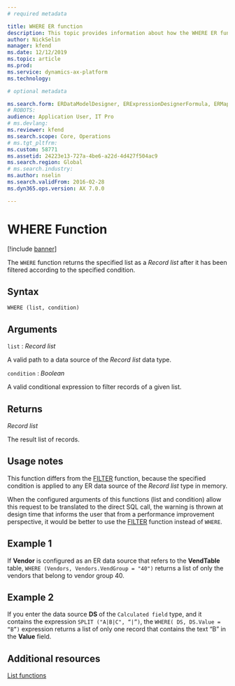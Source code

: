 ```yaml
---
# required metadata

title: WHERE ER function
description: This topic provides information about how the WHERE ER function is used.
author: NickSelin
manager: kfend
ms.date: 12/12/2019
ms.topic: article
ms.prod: 
ms.service: dynamics-ax-platform
ms.technology: 

# optional metadata

ms.search.form: ERDataModelDesigner, ERExpressionDesignerFormula, ERMappedFormatDesigner, ERModelMappingDesigner
# ROBOTS: 
audience: Application User, IT Pro
# ms.devlang: 
ms.reviewer: kfend
ms.search.scope: Core, Operations
# ms.tgt_pltfrm: 
ms.custom: 58771
ms.assetid: 24223e13-727a-4be6-a22d-4d427f504ac9
ms.search.region: Global
# ms.search.industry: 
ms.author: nselin
ms.search.validFrom: 2016-02-28
ms.dyn365.ops.version: AX 7.0.0

---
```


# <a name="WHERE">WHERE Function</a>

[!include [banner](../includes/banner.md)]

The `WHERE` function returns the specified list as a *Record list* after it has been filtered according to the specified condition.

## Syntax

```
WHERE (list, condition)
```

## Arguments

`list` : *Record list*

A valid path to a data source of the *Record list* data type.

`condition` : *Boolean*

A valid conditional expression to filter records of a given list.

## Returns

*Record list*

The result list of records.

## Usage notes

This function differs from the [FILTER](er-functions-list-filter.md) function, because the specified condition is applied to any ER data source of the *Record list* type in memory.

When the configured arguments of this functions (list and condition) allow this request to be translated to the direct SQL call, the warning is thrown at design time that informs the user that from a performance improvement perspective, it would be
better to use the
[FILTER](file:///C:\Users\nselin\Documents\Projects\Ger\Content\Formula%20%20designer%20-%20restructuring\Formula%20designer%20(updated)\Formula%20language%20(new)\Category%20-%20list%20(new)\er-functions-list-filter.md)
function instead of `WHERE`.

## Example 1

If **Vendor** is configured as an ER data source that refers to the **VendTable** table, `WHERE (Vendors, Vendors.VendGroup = "40")` returns a list of only the vendors that belong to vendor group 40.

## Example 2

If you enter the data source **DS** of the `Calculated field` type, and it contains the expression `SPLIT ("A|B|C", “|”)`, the `WHERE( DS, DS.Value = “B”)` expression returns a list of only one record that contains the text “B” in the **Value** field.

## Additional resources

[List functions](er-functions-category-list.md)
